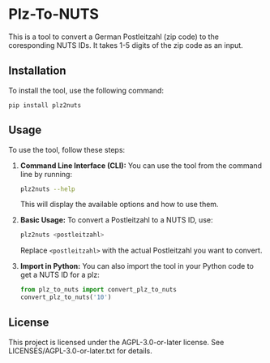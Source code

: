# Plz-To-NUTS
This is a tool to convert a German Postleitzahl (zip code) to the coresponding NUTS IDs.
It takes 1-5 digits of the zip code as an input.

## Installation
To install the tool, use the following command:
```
pip install plz2nuts
```

## Usage
To use the tool, follow these steps:
1. **Command Line Interface (CLI):** You can use the tool from the command line by running:
   ```sh
   plz2nuts --help
   ```
   This will display the available options and how to use them.

2. **Basic Usage:** To convert a Postleitzahl to a NUTS ID, use:
   ```sh
   plz2nuts <postleitzahl>
   ```
   Replace `<postleitzahl>` with the actual Postleitzahl you want to convert.

3. **Import in Python:** You can also import the tool in your Python code to get a NUTS ID for a plz:
   ```python
   from plz_to_nuts import convert_plz_to_nuts
   convert_plz_to_nuts('10')
   ```


## License
This project is licensed under the AGPL-3.0-or-later license. See LICENSES/AGPL-3.0-or-later.txt for details.
